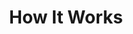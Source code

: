---
title: "How It Works"
layout: "how-it-works"
draft: false

how_it_works_video:
  enable: true
  subtitle: 
  title: "How it works"
  description: "International pet relocation made easy. <br> Here's how:"
  video_url: "https://player.vimeo.com/video/728654434?h=43e7129b79&amp;badge=0&amp;autopause=0&amp;player_id=0&amp;app_id=58479"
  video_thumbnail: "images/video-popup.jpg"


# how_it_works
how_it_works:   
  enable: true
  block:
  - subtitle: "Who are we?"
    title: "Nice to meet you! &#128075;"
    description: "We are Pets to Home, a company dedicated to the international transport of pets to and from Costa Rica, we provide all the necessary services to make your pet's trip pleasant, safe, and stress-free."
    image: "images/good_doggy.png"

  - subtitle: "What we do"
    title: "We can lend you a helping paw! &#128062;"
    description: "On the one hand, our staff consists of logistics experts trained in the international standards of air transport of pets, and on the other, of veterinary doctors dedicated to their profession. This blend allows us to offer the quality service your pet deserves."
    image: "images/day67-dog.png"

  - subtitle: "What we value" 
    title: "The meaning of &#128150;"
    description: "In Pets to Home, we love what we do and because we also have pets, we completely understand that they become a family member. This is why our goal is to ensure your pet's safest and most reliable transport to and from Costa Rica."
    image: "images/friends.png"

---